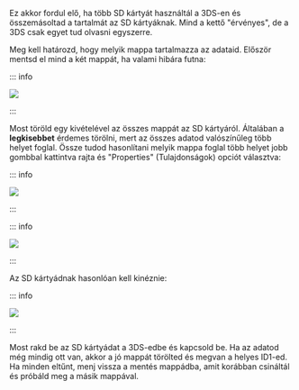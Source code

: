 Ez akkor fordul elő, ha több SD kártyát használtál a 3DS-en és összemásoltad a tartalmát az SD kártyáknak. Mind a kettő "érvényes", de a 3DS csak egyet tud olvasni egyszerre.

Meg kell határozd, hogy melyik mappa tartalmazza az adataid. Először mentsd el mind a két mappát, ha valami hibára futna:

::: info

![](/images/screenshots/troubleshooting/backup-id1.png)

:::

Most töröld egy kivételével az összes mappát az SD kártyáról. Általában a **legkisebbet** érdemes törölni, mert az összes adatod valószínűleg több helyet foglal. Össze tudod hasonlítani melyik mappa foglal több helyet jobb gombbal kattintva rajta és "Properties" (Tulajdonságok) opciót választva:

::: info

![](/images/screenshots/troubleshooting/rightclick-properties.png)

:::

::: info

![](/images/screenshots/troubleshooting/compare-id1.png)

:::

Az SD kártyádnak hasonlóan kell kinéznie:

::: info

![](/images/screenshots/troubleshooting/correct-id1.png)

:::

Most rakd be az SD kártyádat a 3DS-edbe és kapcsold be. Ha az adatod még mindig ott van, akkor a jó mappát törölted és megvan a helyes ID1-ed. Ha minden eltűnt, menj vissza a mentés mappádba, amit korábban csináltál és próbáld meg a másik mappával.
